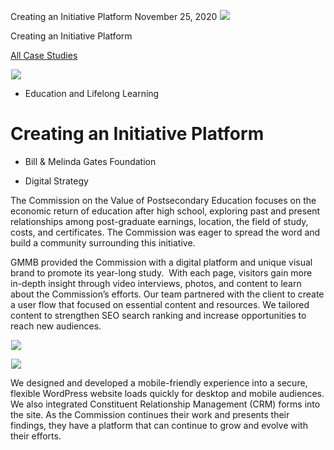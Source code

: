 



Creating an Initiative Platform
November 25, 2020
![](data:image/gif;base64,R0lGODlhAQABAAAAACH5BAEKAAEALAAAAAABAAEAAAICTAEAOw==)![](https://www.gmmb.com/wp-content/uploads/2020/11/GatesVC_P.jpg)



Creating an Initiative Platform






[All Case Studies](/case-studies/)













![](data:image/gif;base64,R0lGODlhAQABAAAAACH5BAEKAAEALAAAAAABAAEAAAICTAEAOw==)![](https://www.gmmb.com/wp-content/uploads/2020/11/GatesVC_P-468x534.jpg) 










* Education and Lifelong Learning













Creating an Initiative Platform
===============================

 



* Bill & Melinda Gates Foundation













* Digital Strategy














The Commission on the Value of Postsecondary Education focuses on the economic return of education after high school, exploring past and present relationships among post-graduate earnings, location, the field of study, costs, and certificates. The Commission was eager to spread the word and build a community surrounding this initiative. 

 

















GMMB provided the Commission with a digital platform and unique visual brand to promote its year-long study.  With each page, visitors gain more in-depth insight through video interviews, photos, and content to learn about the Commission’s efforts. Our team partnered with the client to create a user flow that focused on essential content and resources. We tailored content to strengthen SEO search ranking and increase opportunities to reach new audiences.

 











![](data:image/gif;base64,R0lGODlhAQABAAAAACH5BAEKAAEALAAAAAABAAEAAAICTAEAOw==)![](https://www.gmmb.com/wp-content/uploads/2020/11/Gates_PSVC_1920x1080_Desktop-1024x576.png) 

















![](data:image/gif;base64,R0lGODlhAQABAAAAACH5BAEKAAEALAAAAAABAAEAAAICTAEAOw==)![](https://www.gmmb.com/wp-content/uploads/2020/11/Gates_PSVC_1920x1080_Phone-1024x576.png) 











We designed and developed a mobile-friendly experience into a secure, flexible WordPress website loads quickly for desktop and mobile audiences. We also integrated Constituent Relationship Management (CRM) forms into the site. As the Commission continues their work and presents their findings, they have a platform that can continue to grow and evolve with their efforts.

 

















